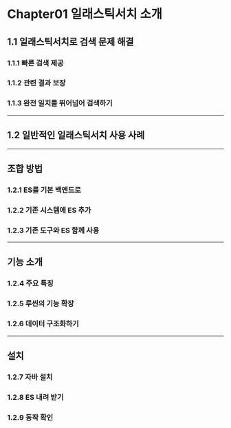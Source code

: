 # Chapter01 일래스틱서치 소개


## 1.1 일래스틱서치로 검색 문제 해결


### 1.1.1 빠른 검색 제공


### 1.1.2 관련 결과 보장


### 1.1.3 완전 일치를 뛰어넘어 검색하기


---
## 1.2 일반적인 일래스틱서치 사용 사례

---
## 조합 방법

### 1.2.1 ES를 기본 백엔드로

### 1.2.2 기존 시스템에 ES 추가

### 1.2.3 기존 도구와 ES 함께 사용


---
## 기능 소개

### 1.2.4 주요 특징

### 1.2.5 루씬의 기능 확장

### 1.2.6 데이터 구조화하기

---
## 설치

### 1.2.7 자바 설치

### 1.2.8 ES 내려 받기

### 1.2.9 동작 확인
